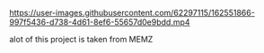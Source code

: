 https://user-images.githubusercontent.com/62297115/162551866-997f5436-d738-4d61-8ef6-55657d0e9bdd.mp4

alot of this project is taken from MEMZ 

